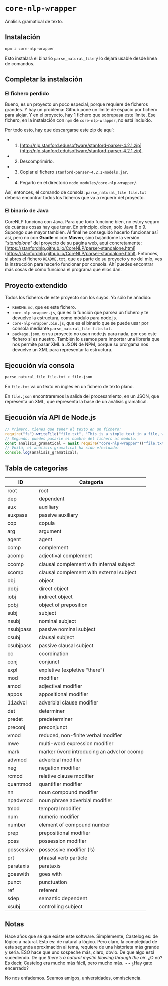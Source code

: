# `core-nlp-wrapper`

Análisis gramatical de texto.

## Instalación

```sh
npm i core-nlp-wrapper
```

Esto instalará el binario `parse_natural_file` y lo dejará usable desde línea de comandos.

## Completar la instalación

### El fichero perdido

Bueno, es un proyecto un poco especial, porque requiere de ficheros grandes. Y hay un problema: Github pone un límite de espacio por fichero para alojar. Y en el proyecto, hay 1 fichero que sobrepasa este límite. Ese fichero, en la instalación con `npm` de `core-nlp-wrapper`, no está incluído.

Por todo esto, hay que descargarse este zip de aquí:

  - 1) [http://nlp.stanford.edu/software/stanford-parser-4.2.1.zip](http://nlp.stanford.edu/software/stanford-parser-4.2.1.zip).
  - 2) Descomprimirlo.
  - 3) Copiar el fichero `stanford-parser-4.2.1-models.jar`.
  - 4) Pegarlo en el directorio `node_modules/core-nlp-wrapper/`.

Así, entonces, el comando de consola: `parse_natural_file file.txt` debería encontrar todos los ficheros que va a requerir del proyecto.

### El binario de Java

CoreNLP funciona con Java. Para que todo funcione bien, no estoy seguro de cuántas cosas hay que tener. En principio, dicen, solo Java 8 o 9. Supongo que mayor también. Al final he conseguido hacerlo funcionar así así, pero no con **Gradle** ni con **Maven**, sino bajándome la versión *"standalone"* del proyecto de su página web, aquí concretamente: [https://stanfordnlp.github.io/CoreNLP/parser-standalone.html](https://stanfordnlp.github.io/CoreNLP/parser-standalone.html). Entonces, si abres el fichero `README.txt`, que es parte de su proyecto y no del mío, ves la instrucción para hacerlo funcionar por consola. Ahí puedes encontrar más cosas de cómo funciona el programa que ellos dan.

## Proyecto extendido

Todos los ficheros de este proyecto son los suyos. Yo sólo he añadido:
  - `README.md`, que es este fichero.
  - `core-nlp-wrapper.js`, que es la función que parsea un fichero y te devuelve la estructura, como módulo para node.js.
  - `core-nlp-wrapper.bin.js`, que es el binario que se puede usar por consola mediante `parse_natural_file file.txt`.
  - `package.json`, en su proyecto no usan node.js para nada, por eso este fichero sí es nuestro. También lo usamos para importar una librería que nos permite pasar XML a JSON de NPM, porque su prorgama nos devuelve un XML para representar la estructura.

## Ejecución vía consola

```sh
parse_natural_file file.txt > file.json
```

En `file.txt` va un texto en inglés en un fichero de texto plano.

En `file.json` encontraremos la salida del procesamiento, en un JSON, que representa un XML, que representa la base de un análisis gramatical.

## Ejecución vía API de Node.js

```js
// Primero, tienes que tener el texto en un fichero:
require("fs").writeFile("file.txt", "This is a simple text in a file, written in English, that will be easily parsed by this monster from Stanford.", "utf8");
// Segundo, puedes pasarle el nombre del fichero al módulo:
const analisis_gramatical = await require("core-nlp-wrapper")("file.txt");
// Voilá, el análisis gramatical ha sido efectuado:
console.log(analisis_gramatical);
```

## Tabla de categorías

| ID | Categoría |
|----|----|
| root | root |
| dep | dependent |
| aux | auxiliary |
| auxpass | passive auxiliary |
| cop | copula |
| arg | argument |
| agent | agent |
| comp | complement |
| acomp | adjectival complement |
| ccomp | clausal complement with internal subject |
| xcomp | clausal complement with external subject |
| obj | object |
| dobj | direct object |
| iobj | indirect object |
| pobj | object of preposition |
| subj | subject |
| nsubj | nominal subject |
| nsubjpass | passive nominal subject |
| csubj | clausal subject |
| csubjpass | passive clausal subject |
| cc | coordination |
| conj | conjunct |
| expl | expletive (expletive “there”) |
| mod | modifier |
| amod | adjectival modifier |
| appos | appositional modifier |
| 11advcl | adverbial clause modifier |
| det | determiner |
| predet | predeterminer |
| preconj | preconjunct |
| vmod | reduced, non-finite verbal modifier |
| mwe | multi-word expression modifier |
| mark | marker (word introducing an advcl or ccomp |
| advmod | adverbial modifier |
| neg | negation modifier |
| rcmod | relative clause modifier |
| quantmod | quantifier modifier |
| nn | noun compound modifier |
| npadvmod | noun phrase adverbial modifier |
| tmod | temporal modifier |
| num | numeric modifier |
| number | element of compound number |
| prep | prepositional modifier |
| poss | possession modifier |
| possessive | possessive modifier (’s) |
| prt | phrasal verb particle |
| parataxis | parataxis |
| goeswith | goes with |
| punct | punctuation |
| ref | referent |
| sdep | semantic dependent |
| xsubj | controlling subject |

## Notas

Hace años que sé que existe este software. Simplemente, Castelog es: de lógico a natural. Esto es: de natural a lógico. Pero claro, la complejidad de esta segunda aproximación al tema, requiere de una historieta más grande y seria. ESO hace que uno sospeche más, claro, obvio. De que algo está sucediendo. De que *there's a natural mystic blowing through the air*. ¿O no? Es decir, Castelog era mucho más fácil, pero mucho más. ¬¬ ¿Hay gato encerrado?

No nos enfademos. Seamos amigos, universidades, omnisciencia.